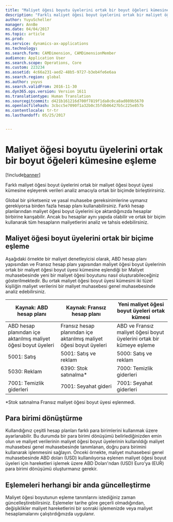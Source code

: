 ```yaml
---
title: "Maliyet öğesi boyutu üyelerini ortak bir boyut öğeleri kümesine eşleme"
description: "Farklı maliyet öğesi boyut üyelerini ortak bir maliyet öğesi boyut üyesi kümesine eşleyerek verileri analiz amacıyla ortak bir biçimde birleştirirsiniz."
author: YuyuScheller
manager: AnnBe
ms.date: 04/04/2017
ms.topic: article
ms.prod: 
ms.service: dynamics-ax-applications
ms.technology: 
ms.search.form: CAMDimension, CAMDimensionMember
audience: Application User
ms.search.scope: Operations, Core
ms.custom: 223234
ms.assetid: 4c66a231-aed2-48b5-9727-b3eb4fe6e6aa
ms.search.region: global
ms.author: yuyus
ms.search.validFrom: 2016-11-30
ms.dyn365.ops.version: Version 1611
ms.translationtype: Human Translation
ms.sourcegitcommit: d421b161216d700f7819f1da8c0ca8ad089b5670
ms.openlocfilehash: 3cbcc5e7090f1a32b0c35fdb06427b5c225e857b
ms.contentlocale: tr-tr
ms.lasthandoff: 05/25/2017


---
```


# <a name="map-cost-element-dimension-members-to-a-common-set-of-dimension-members"></a>Maliyet öğesi boyutu üyelerini ortak bir boyut öğeleri kümesine eşleme

[!include[banner](../includes/banner.md)]


Farklı maliyet öğesi boyut üyelerini ortak bir maliyet öğesi boyut üyesi kümesine eşleyerek verileri analiz amacıyla ortak bir biçimde birleştirirsiniz.

Global bir şirketseniz ve yasal muhasebe gereksinimlerine uymanız gerekiyorsa birden fazla hesap planı kullanabilirsiniz. Farklı hesap planlarından maliyet öğesi boyut üyelerini içe aktardığınızda hesaplar birbirine karışabilir. Ancak bu hesaplar aynı yapıda olabilir ve ortak bir biçim kullanarak tüm hesapların maliyetlerini analiz ve tahsis edebilirsiniz.

## <a name="map-cost-element-dimension-members-to-a-common-format"></a>Maliyet öğesi boyut üyelerini ortak bir biçime eşleme
Aşağıdaki örnekte bir maliyet denetleyicisi olarak, ABD hesap planı yapısından ve Fransız hesap planı yapısından maliyet öğesi boyut üyelerinin ortak bir maliyet öğesi boyut üyesi kümesine eşlendiği bir Maliyet muhasebesinde yeni bir maliyet öğesi boyutunu nasıl oluşturabileceğiniz gösterilmektedir. Bu ortak maliyet öğesi boyut üyesi kümesini iki tüzel kişiliğin maliyet verilerini bir maliyet muhasebesi genel muhasebesinde analiz edebilirsiniz.

| Kaynak: ABD hesap planı                                          | Kaynak: Fransız hesap planı                                          | Yeni maliyet öğesi boyut üyeleri ortak kümesi                        |
|-----------------------------------------------------------------------|---------------------------------------------------------------------------|-------------------------------------------------------------------------|
| ABD hesap planından içe aktarılmış maliyet öğesi boyut üyeleri | Fransız hesap planından içe aktarılmış maliyet öğesi boyut üyeleri | ABD ve Fransız maliyet öğesi boyut üyelerini ortak bir kümeye eşleme |
| 5001: Satış                                                           | 5001: Satış ve reklam                                               | 5000: Satış ve reklam                                             |
| 5030: Reklam                                                     | 6390: Stok satınalma\*                                                    | 7000: Temizlik giderleri                                                 |
| 7001: Temizlik giderleri                                               | 7001: Seyahat gideri                                                      | 7001: Seyahat giderleri                                                   |

\*Stok satınalma Fransız maliyet öğesi boyut üyesi eşlenmedi.

## <a name="currency-conversion"></a>Para birimi dönüştürme
Kullandığınız çeşitli hesap planları farklı para birimlerini kullanmak üzere ayarlanabilir. Bu durumda bir para birimi dönüşümü belirlediğinizden emin olun ve maliyet verilerinin maliyet öğesi boyut üyelerinin kullanıldığı maliyet muhasebesi genel muhasebesinde tanımlanan, doğru para birimini kullanarak işlenmesini sağlayın. Önceki örnekte, maliyet muhasebesi genel muhasebesinde ABD doları (USD) kullanılıyorsa eşlenen maliyet öğesi boyut üyeleri için hareketleri işlemek üzere ABD Doları'ndan (USD) Euro'ya (EUR) para birimi dönüşümü oluşturmanız gerekir.

## <a name="update-mappings-at-any-time"></a>Eşlemeleri herhangi bir anda güncelleştirme
Maliyet öğesi boyutunun eşleme tanımlarını istediğiniz zaman güncelleştirebilirsiniz. Eşlemeler tarihe göre geçerli olmadığından, değişiklikler maliyet hareketlerini bir sonraki işlemenizde veya maliyet hesaplamalarını çalıştırdığınızda uygulanır.





